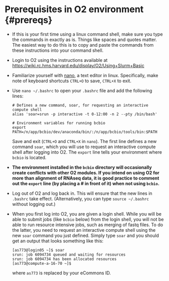 # Prerequisites in O2 environment {#prereqs}

* If this is your first time using a linux command shell, make sure you type the commands in exactly as is. Things like spaces and quotes matter. The easiest way to do this is to copy and paste the commands from these instructions into your command shell.

* Login to O2 using the instructions available at https://wiki.rc.hms.harvard.edu/display/O2/Using+Slurm+Basic

* Familiarize yourself with [nano](https://www.nano-editor.org/dist/v2.2/nano.html), a text editor in linux. Specifically, make note of keyboard shortcuts `CTRL+O` to save, `CTRL+X` to exit.

* Use `nano ~/.bashrc` to open your `.bashrc` file and add the following lines:

    ```{bash, eval=FALSE}
    # Defines a new command, soar, for requesting an interactive compute shell
    alias 'soar=srun -p interactive -t 0-12:00 -n 2 --pty /bin/bash'
	
    # Environment variables for running bcbio
    export PATH=/n/app/bcbio/dev/anaconda/bin/:/n/app/bcbio/tools/bin:$PATH
    ```

    Save and exit (`CTRL+O` and `CTRL+X` in `nano`). The first line defines a new command `soar`, which you will use to request an interactive compute shell after logging into O2. The `export` line tells your environment where `bcbio` is located.
	
* **The environment installed in the `bcbio` directory will occasionally create conflicts with other O2 modules. If you intend on using O2 for more than alignment of RNAseq data, it is good practice to comment out the `export` line (by placing a # in front of it) when not using `bcbio`.**

* Log out of O2 and log back in. This will ensure that the new lines in `.bashrc` take effect. (Alternatively, you can type `source ~/.bashrc` without logging out.)

* When you first log into O2, you are given a login shell. While you will be able to submit jobs (like `bcbio` below) from the login shell, you will not be able to run resource intensive jobs, such as merging of fastq files. To do the latter, you need to request an interactive compute shell using the new `soar` command you just defined. Simply type `soar` and you should get an output that looks something like this:

    ```
    [as773@login05 ~]$ soar
    srun: job 6094734 queued and waiting for resources
    srun: job 6094734 has been allocated resources
    [as773@compute-a-16-70 ~]$
    ```
    where `as773` is replaced by your eCommons ID.

